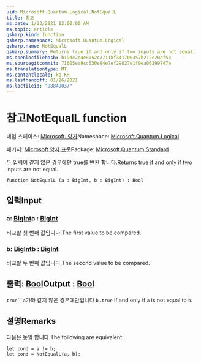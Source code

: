 ```yaml
---
uid: Microsoft.Quantum.Logical.NotEqualL
title: 참고
ms.date: 1/23/2021 12:00:00 AM
ms.topic: article
qsharp.kind: function
qsharp.namespace: Microsoft.Quantum.Logical
qsharp.name: NotEqualL
qsharp.summary: Returns true if and only if two inputs are not equal.
ms.openlocfilehash: b19de2e4e8052c77118f341700357b212e20af53
ms.sourcegitcommit: 71605ea9cc630e84e7ef29027e1f0ea06299747e
ms.translationtype: MT
ms.contentlocale: ko-KR
ms.lasthandoff: 01/26/2021
ms.locfileid: "98849037"
---
```

# <a name="notequall-function"></a><span data-ttu-id="9bed2-102">참고</span><span class="sxs-lookup"><span data-stu-id="9bed2-102">NotEqualL function</span></span>

<span data-ttu-id="9bed2-103">네임 스페이스: [Microsoft. 양자](xref:Microsoft.Quantum.Logical)</span><span class="sxs-lookup"><span data-stu-id="9bed2-103">Namespace: [Microsoft.Quantum.Logical](xref:Microsoft.Quantum.Logical)</span></span>

<span data-ttu-id="9bed2-104">패키지: [Microsoft 양자 표준](https://nuget.org/packages/Microsoft.Quantum.Standard)</span><span class="sxs-lookup"><span data-stu-id="9bed2-104">Package: [Microsoft.Quantum.Standard](https://nuget.org/packages/Microsoft.Quantum.Standard)</span></span>


<span data-ttu-id="9bed2-105">두 입력이 같지 않은 경우에만 true를 반환 합니다.</span><span class="sxs-lookup"><span data-stu-id="9bed2-105">Returns true if and only if two inputs are not equal.</span></span>

```qsharp
function NotEqualL (a : BigInt, b : BigInt) : Bool
```


## <a name="input"></a><span data-ttu-id="9bed2-106">입력</span><span class="sxs-lookup"><span data-stu-id="9bed2-106">Input</span></span>

### <a name="a--bigint"></a><span data-ttu-id="9bed2-107">a: [BigInt](xref:microsoft.quantum.lang-ref.bigint)</span><span class="sxs-lookup"><span data-stu-id="9bed2-107">a : [BigInt](xref:microsoft.quantum.lang-ref.bigint)</span></span>

<span data-ttu-id="9bed2-108">비교할 첫 번째 값입니다.</span><span class="sxs-lookup"><span data-stu-id="9bed2-108">The first value to be compared.</span></span>


### <a name="b--bigint"></a><span data-ttu-id="9bed2-109">b: [BigInt](xref:microsoft.quantum.lang-ref.bigint)</span><span class="sxs-lookup"><span data-stu-id="9bed2-109">b : [BigInt](xref:microsoft.quantum.lang-ref.bigint)</span></span>

<span data-ttu-id="9bed2-110">비교할 두 번째 값입니다.</span><span class="sxs-lookup"><span data-stu-id="9bed2-110">The second value to be compared.</span></span>



## <a name="output--bool"></a><span data-ttu-id="9bed2-111">출력: [Bool](xref:microsoft.quantum.lang-ref.bool)</span><span class="sxs-lookup"><span data-stu-id="9bed2-111">Output : [Bool](xref:microsoft.quantum.lang-ref.bool)</span></span>

<span data-ttu-id="9bed2-112">`true``a`가와 같지 않은 경우에만입니다 `b` .</span><span class="sxs-lookup"><span data-stu-id="9bed2-112">`true` if and only if `a` is not equal to `b`.</span></span>

## <a name="remarks"></a><span data-ttu-id="9bed2-113">설명</span><span class="sxs-lookup"><span data-stu-id="9bed2-113">Remarks</span></span>

<span data-ttu-id="9bed2-114">다음은 동일 합니다.</span><span class="sxs-lookup"><span data-stu-id="9bed2-114">The following are equivalent:</span></span>

```qsharp
let cond = a != b;
let cond = NotEqualL(a, b);
```